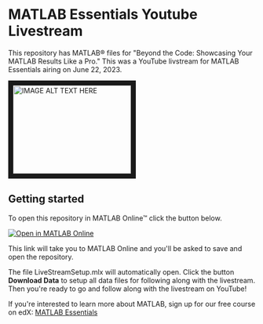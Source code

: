 # MATLAB Essentials Youtube Livestream

This repository has MATLAB&reg; files for "Beyond the Code: Showcasing Your MATLAB Results Like a Pro." This was a YouTube livstream for MATLAB Essentials airing on June 22, 2023. 

<a href="http://www.youtube.com/watch?feature=player_embedded&v=J45_lJS5cKU
" target="_blank"><img src="http://img.youtube.com/vi/J45_lJS5cKU/0.jpg" 
alt="IMAGE ALT TEXT HERE" width="240" height="180" border="10" /></a>

## Getting started

To open this repository in MATLAB Online&trade; click the button below. 

[![Open in MATLAB Online](https://www.mathworks.com/images/responsive/global/open-in-matlab-online.svg)](https://matlab.mathworks.com/open/github/v1?repo=mathworks/matlab-essentials-livestream&file=LivestreamSetup.mlx)

This link will take you to MATLAB Online and you'll be asked to save and open the repository.

The file LiveStreamSetup.mlx will automatically open. Click the button **Download Data** to setup all data files for following along with the livestream. Then you're ready to go and follow along with the livestream on YouTube!

If you're interested to learn more about MATLAB, sign up for our free course on edX: [MATLAB Essentials](https://www.edx.org/course/matlab-essentials)



